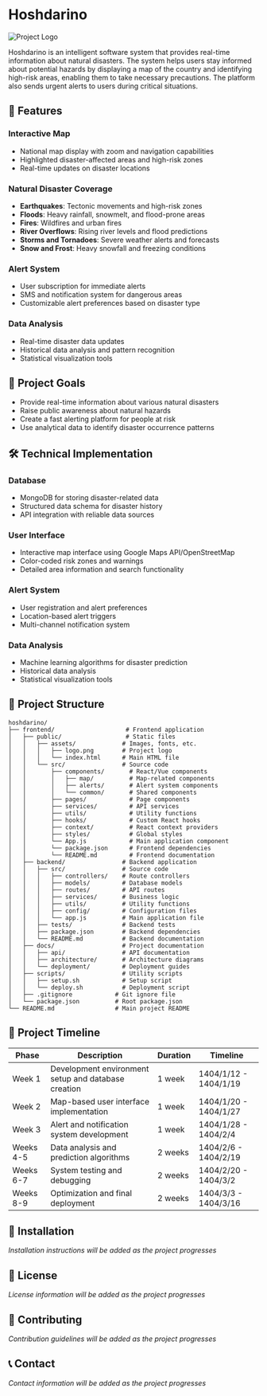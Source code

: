 # Hoshdarino

![Project Logo](assets/logo.png) <!-- Add logo when available -->

Hoshdarino is an intelligent software system that provides real-time information about natural disasters. The system helps users stay informed about potential hazards by displaying a map of the country and identifying high-risk areas, enabling them to take necessary precautions. The platform also sends urgent alerts to users during critical situations.

## 🌟 Features

### Interactive Map
- National map display with zoom and navigation capabilities
- Highlighted disaster-affected areas and high-risk zones
- Real-time updates on disaster locations

### Natural Disaster Coverage
- **Earthquakes**: Tectonic movements and high-risk zones
- **Floods**: Heavy rainfall, snowmelt, and flood-prone areas
- **Fires**: Wildfires and urban fires
- **River Overflows**: Rising river levels and flood predictions
- **Storms and Tornadoes**: Severe weather alerts and forecasts
- **Snow and Frost**: Heavy snowfall and freezing conditions

### Alert System
- User subscription for immediate alerts
- SMS and notification system for dangerous areas
- Customizable alert preferences based on disaster type

### Data Analysis
- Real-time disaster data updates
- Historical data analysis and pattern recognition
- Statistical visualization tools

## 🚀 Project Goals

- Provide real-time information about various natural disasters
- Raise public awareness about natural hazards
- Create a fast alerting platform for people at risk
- Use analytical data to identify disaster occurrence patterns

## 🛠️ Technical Implementation

### Database
- MongoDB for storing disaster-related data
- Structured data schema for disaster history
- API integration with reliable data sources

### User Interface
- Interactive map interface using Google Maps API/OpenStreetMap
- Color-coded risk zones and warnings
- Detailed area information and search functionality

### Alert System
- User registration and alert preferences
- Location-based alert triggers
- Multi-channel notification system

### Data Analysis
- Machine learning algorithms for disaster prediction
- Historical data analysis
- Statistical visualization tools

## 📁 Project Structure

```
hoshdarino/
├── frontend/                    # Frontend application
│   ├── public/                  # Static files
│   │   ├── assets/             # Images, fonts, etc.
│   │   │   ├── logo.png        # Project logo
│   │   │   └── index.html      # Main HTML file
│   │   └── src/                # Source code
│   │       ├── components/       # React/Vue components
│   │       │   ├── map/          # Map-related components
│   │       │   ├── alerts/       # Alert system components
│   │       │   └── common/       # Shared components
│   │       ├── pages/            # Page components
│   │       ├── services/         # API services
│   │       ├── utils/            # Utility functions
│   │       ├── hooks/            # Custom React hooks
│   │       ├── context/          # React context providers
│   │       ├── styles/           # Global styles
│   │       └── App.js            # Main application component
│   │       └── package.json      # Frontend dependencies
│   │       └── README.md         # Frontend documentation
│   ├── backend/                # Backend application
│   │   ├── src/                # Source code
│   │   │   ├── controllers/    # Route controllers
│   │   │   ├── models/         # Database models
│   │   │   ├── routes/         # API routes
│   │   │   ├── services/       # Business logic
│   │   │   ├── utils/          # Utility functions
│   │   │   ├── config/         # Configuration files
│   │   │   └── app.js          # Main application file
│   │   ├── tests/              # Backend tests
│   │   ├── package.json        # Backend dependencies
│   │   └── README.md           # Backend documentation
│   ├── docs/                   # Project documentation
│   │   ├── api/                # API documentation
│   │   ├── architecture/       # Architecture diagrams
│   │   └── deployment/         # Deployment guides
│   ├── scripts/                # Utility scripts
│   │   ├── setup.sh            # Setup script
│   │   └── deploy.sh           # Deployment script
│   ├── .gitignore            # Git ignore file
│   └── package.json          # Root package.json
└── README.md                 # Main project README
```

## 📅 Project Timeline

| Phase | Description | Duration | Timeline |
|-------|-------------|----------|----------|
| Week 1 | Development environment setup and database creation | 1 week | 1404/1/12 - 1404/1/19 |
| Week 2 | Map-based user interface implementation | 1 week | 1404/1/20 - 1404/1/27 |
| Week 3 | Alert and notification system development | 1 week | 1404/1/28 - 1404/2/4 |
| Weeks 4-5 | Data analysis and prediction algorithms | 2 weeks | 1404/2/6 - 1404/2/19 |
| Weeks 6-7 | System testing and debugging | 2 weeks | 1404/2/20 - 1404/3/2 |
| Weeks 8-9 | Optimization and final deployment | 2 weeks | 1404/3/3 - 1404/3/16 |

## 🔧 Installation

*Installation instructions will be added as the project progresses*

## 📝 License

*License information will be added as the project progresses*

## 🤝 Contributing

*Contribution guidelines will be added as the project progresses*

## 📞 Contact

*Contact information will be added as the project progresses* 
